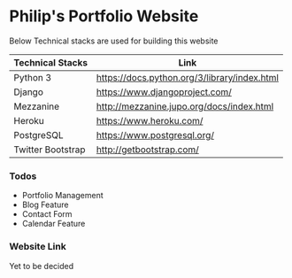 # Philip's Portfolio Website

Below Technical stacks are used for building this website

| Technical Stacks | Link |
| ------ | ------ |
| Python 3 | https://docs.python.org/3/library/index.html |
| Django | https://www.djangoproject.com/ |
| Mezzanine | http://mezzanine.jupo.org/docs/index.html |
| Heroku | https://www.heroku.com/ |
| PostgreSQL | https://www.postgresql.org/ |
| Twitter Bootstrap | http://getbootstrap.com/ |

### Todos

 - Portfolio Management
 - Blog Feature
 - Contact Form
 - Calendar Feature

### Website Link

Yet to be decided
